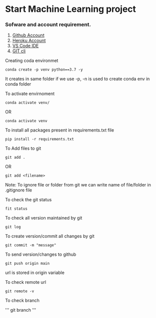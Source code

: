 # Start Machine Learning project

### Sofware and account requirement.

1. [Github Account](https://github.com)
2. [Heroku Account](https://dashboard.heroku.com/login)
3. [VS Code IDE](https://code.visualstudio.com/download)
4. [GIT cli](https://git-scm.com/downloads)

Creating coda environmet
```
conda create -p venv python==3.7 -y
```
It creates in same folder if we use -p, -n is used to create conda env in conda folder

To activate envirnoment
```
conda activate venv/
```
OR
```
conda activate venv
```
To install all packages present in requirements.txt file

```
pip install -r requirements.txt
```

To Add files to git

```
git add .
```

OR

```
git add <filename>
```

Note: To ignore file or folder from git we can write name of file/folder in .gitignore file

To check the git status
```
fit status
```

To check all version maintained by git

```
git log
```

To create version/commit all changes by git

```
git commit -m "message"
```

To send version/changes to github
```
git push origin main
```
url is stored in origin variable

To check remote url 

```
git remote -v
```

To check branch

'''
git branch
'''